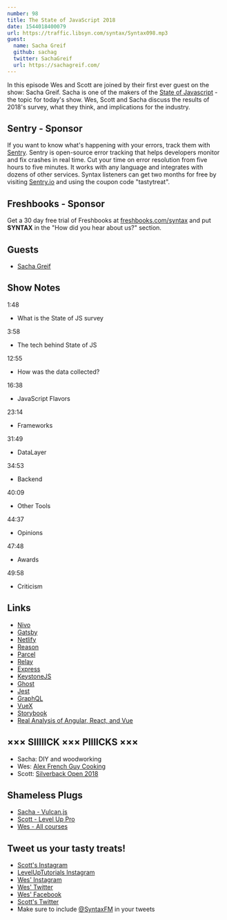 ```yaml
---
number: 98
title: The State of JavaScript 2018
date: 1544018400079
url: https://traffic.libsyn.com/syntax/Syntax098.mp3
guest:
  name: Sacha Greif
  github: sachag
  twitter: SachaGreif
  url: https://sachagreif.com/
---
```


In this episode Wes and Scott are joined by their first ever guest on the show: Sacha Greif. Sacha is one of the makers of the [State of Javascript](https://stateofjs.com/) - the topic for today's show. Wes, Scott and Sacha discuss the results of 2018's survey, what they think, and implications for the industry.

## Sentry - Sponsor

If you want to know what's happening with your errors, track them with [Sentry](https://sentry.io/). Sentry is open-source error tracking that helps developers monitor and fix crashes in real time. Cut your time on error resolution from five hours to five minutes. It works with any language and integrates with dozens of other services. Syntax listeners can get two months for free by visiting [Sentry.io](https://sentry.io/) and using the coupon code "tastytreat".

## Freshbooks - Sponsor

Get a 30 day free trial of Freshbooks at [freshbooks.com/syntax](https://freshbooks.com/syntax) and put **SYNTAX** in the "How did you hear about us?" section.

## Guests

* [Sacha Greif](https://twitter.com/SachaGreif)

## Show Notes

1:48

* What is the State of JS survey

3:58

* The tech behind State of JS

12:55

* How was the data collected?

16:38

* JavaScript Flavors

23:14

* Frameworks

31:49

* DataLayer

34:53

* Backend

40:09

* Other Tools

44:37

* Opinions

47:48

* Awards

49:58

* Criticism

## Links
* [Nivo](https://nivo.rocks/)
* [Gatsby](https://www.gatsbyjs.org/)
* [Netlify](https://www.netlify.com/)
* [Reason](https://reasonml.github.io/)
* [Parcel](https://en.parceljs.org/)
* [Relay](https://facebook.github.io/relay/)
* [Express](https://expressjs.com/)
* [KeystoneJS](https://keystonejs.com/)
* [Ghost](https://ghost.org/)
* [Jest](https://jestjs.io/)
* [GraphQL](https://graphql.org/)
* [VueX](https://vuex.vuejs.org/)
* [Storybook](https://storybook.js.org/)
* [Real Analysis of Angular, React, and Vue](https://youtu.be/UnEPBQvkNrg)

## ××× SIIIIICK ××× PIIIICKS ×××

* Sacha: DIY and woodworking
* Wes: [Alex French Guy Cooking](https://www.youtube.com/user/FrenchGuyCooking)
* Scott: [Silverback Open 2018](https://www.youtube.com/playlist?list=PLipSUxfAla6D257xn14FgxHaFUyKDMY14)

## Shameless Plugs

* [Sacha -  Vulcan.js](http://vulcanjs.org/)
* [Scott - Level Up Pro](https://www.leveluptutorials.com/pro)
* [Wes - All courses](https://wesbos.com/courses)

## Tweet us your tasty treats!

* [Scott's Instagram](https://www.instagram.com/stolinski/)
* [LevelUpTutorials Instagram](https://www.instagram.com/LevelUpTutorials/)
* [Wes' Instagram](https://www.instagram.com/wesbos/)
* [Wes' Twitter](https://twitter.com/wesbos)
* [Wes' Facebook](https://www.facebook.com/wesbos.developer)
* [Scott's Twitter](https://twitter.com/stolinski)
* Make sure to include [@SyntaxFM](https://twitter.com/SyntaxFM) in your tweets
